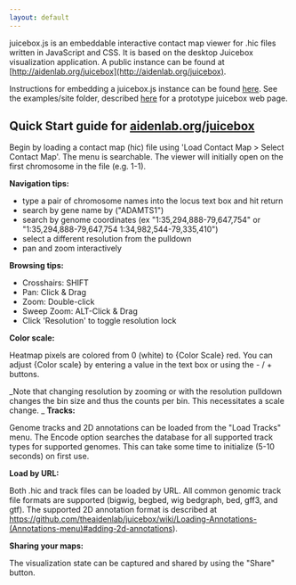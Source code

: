 ```yaml
---
layout: default
---
```


juicebox.js is an embeddable interactive contact map viewer for .hic files written in JavaScript and CSS.
It is based on the desktop Juicebox visualization application.  A public
instance can be found at [http://aidenlab.org/juicebox](http://aidenlab.org/juicebox).

Instructions for embedding a juicebox.js instance can be found [here](docs/embedding).  See
the examples/site folder, described [here](docs/site) for a prototype juicebox web page.



## Quick Start guide for [aidenlab.org/juicebox](http://aidenlab.org/juicebox)

Begin by loading a contact map (hic) file using 'Load Contact Map > Select Contact Map'. The menu is searchable.
The viewer will initially open on the first chromosome in the file (e.g. 1-1).

**Navigation tips:**
* type a pair of chromosome names into the locus text box and hit return
* search by gene name by ("ADAMTS1")
* search by genome coordinates (ex "1:35,294,888-79,647,754" or "1:35,294,888-79,647,754 1:34,982,544-79,335,410")
* select a different resolution from the pulldown
* pan and zoom interactively

**Browsing tips:**
* Crosshairs: SHIFT
* Pan: Click & Drag
* Zoom: Double-click
* Sweep Zoom: ALT-Click & Drag
* Click 'Resolution' to toggle resolution lock

**Color scale:**

Heatmap pixels are colored from 0 (white) to {Color Scale} red. You can
adjust {Color scale} by entering a value in the text box or
using the - / + buttons.

_Note that changing resolution by zooming or with the resolution pulldown changes the bin size and thus
the counts per bin.   This necessitates a scale change.
_
**Tracks:**

Genome tracks and 2D annotations can be loaded from the "Load Tracks" menu.
The Encode option searches the database for all supported track types for supported
genomes.  This can take some time to initialize (5-10 seconds) on first use.

**Load by URL:**

Both .hic and track files can be loaded by URL.  All common genomic track
file formats are supported (bigwig, begbed, wig bedgraph, bed, gff3, and gtf).
The supported 2D annotation format is described at  https://github.com/theaidenlab/juicebox/wiki/Loading-Annotations-(Annotations-menu)#adding-2d-annotations).

**Sharing your maps:**

The visualization state can be captured and shared by using the "Share" button.





